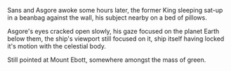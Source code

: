 Sans and Asgore awoke some hours later, the former King sleeping sat-up in a beanbag against the wall, his subject nearby on a bed of pillows. 

Asgore's eyes cracked open slowly, his gaze focused on the planet Earth below them, the ship's viewport still focused on it, ship itself having locked it's motion with the celestial body. 

Still pointed at Mount Ebott, somewhere amongst the mass of green.